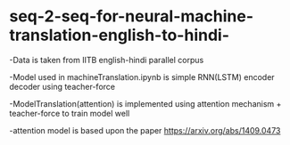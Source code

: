 # seq-2-seq-for-neural-machine-translation-english-to-hindi-
-Data is taken from IITB english-hindi parallel corpus

-Model used in machineTranslation.ipynb is simple RNN(LSTM) encoder decoder using teacher-force

-ModelTranslation(attention) is implemented using attention mechanism + teacher-force to train model well

-attention model is based upon the paper https://arxiv.org/abs/1409.0473


